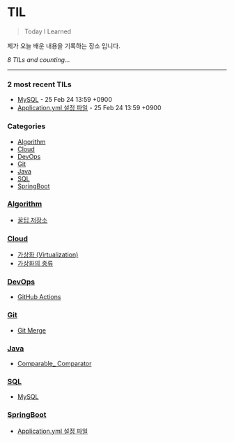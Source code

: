# TIL
> Today I Learned

제가 오늘 배운 내용을 기록하는 장소 입니다.

_8 TILs and counting..._

---

### 2 most recent TILs

- [MySQL](SQL/MySQL.md) - 25 Feb 24 13:59 +0900
- [Application.yml 설정 파일](SpringBoot/application-pro.md) - 25 Feb 24 13:59 +0900

### Categories

- [Algorithm](#algorithm)
- [Cloud](#cloud)
- [DevOps](#devops)
- [Git](#git)
- [Java](#java)
- [SQL](#sql)
- [SpringBoot](#springboot)

### [Algorithm](#algorithm)
- [꿀팁 저장소](Algorithm/HoneyTip.md)

### [Cloud](#cloud)
- [가상화 (Virtualization)](Cloud/가상화.md)
- [가상화의 종류](Cloud/가상화의종류.md)

### [DevOps](#devops)
- [GitHub Actions](DevOps/GitHub-Actions.md)

### [Git](#git)
- [Git Merge](Git/Git-Merge.md)

### [Java](#java)
- [Comparable_ Comparator](Java/Comparable_Comparator.md)

### [SQL](#sql)
- [MySQL](SQL/MySQL.md)

### [SpringBoot](#springboot)
- [Application.yml 설정 파일](SpringBoot/application-pro.md)


